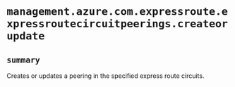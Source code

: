 # `management.azure.com.expressroute.expressroutecircuitpeerings.createorupdate`

## `summary`
Creates or updates a peering in the specified express route circuits.


